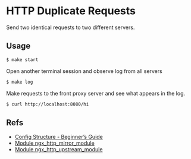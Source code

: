 
# HTTP Duplicate Requests

Send two identical requests to two different servers.

## Usage

```sh
$ make start
```

Open another terminal session and observe log from all servers

```sh
$ make log
```

Make requests to the front proxy server and see what appears in the log.

```sh
$ curl http://localhost:8080/hi
```

## Refs

* [Config Structure - Beginner’s Guide](https://nginx.org/en/docs/beginners_guide.html#conf_structure)
* [Module ngx_http_mirror_module](https://nginx.org/en/docs/http/ngx_http_mirror_module.html#directives)
* [Module ngx_http_upstream_module](https://nginx.org/en/docs/http/ngx_http_upstream_module.html)
